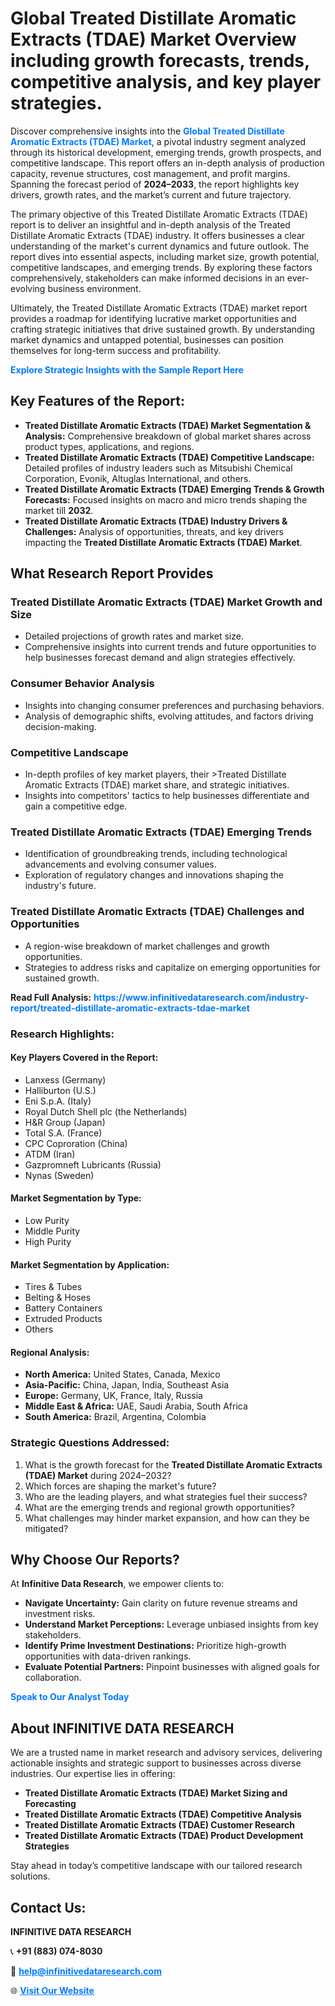 <h1>Global Treated Distillate Aromatic Extracts (TDAE) Market Overview including growth forecasts, trends, competitive analysis, and key player strategies.</h1>
<p>
Discover comprehensive insights into the 
<a href="https://www.infinitivedataresearch.com/industry-report/treated-distillate-aromatic-extracts-tdae-market" rel="dofollow" style="color: #007BFF; text-decoration: none;"><strong>Global Treated Distillate Aromatic Extracts (TDAE) Market</strong></a>, a pivotal industry segment analyzed through its historical development, emerging trends, growth prospects, and competitive landscape. This report offers an in-depth analysis of production capacity, revenue structures, cost management, and profit margins. Spanning the forecast period of <strong>2024–2033</strong>, the report highlights key drivers, growth rates, and the market’s current and future trajectory.
</p>
<p>
The primary objective of this Treated Distillate Aromatic Extracts (TDAE) report is to deliver an insightful and in-depth analysis of the Treated Distillate Aromatic Extracts (TDAE) industry. It offers businesses a clear understanding of the market's current dynamics and future outlook. The report dives into essential aspects, including market size, growth potential, competitive landscapes, and emerging trends. By exploring these factors comprehensively, stakeholders can make informed decisions in an ever-evolving business environment.
</p>
<p>
Ultimately, the Treated Distillate Aromatic Extracts (TDAE) market report provides a roadmap for identifying lucrative market opportunities and crafting strategic initiatives that drive sustained growth. By understanding market dynamics and untapped potential, businesses can position themselves for long-term success and profitability.
</p>
<p>
<a href="https://www.infinitivedataresearch.com/request-sample/reportId=105834" style="color: #007BFF; text-decoration: none;"><strong>Explore Strategic Insights with the Sample Report Here</strong></a>
</p>

<h2>Key Features of the Report:</h2>
<ul>
<li><strong>Treated Distillate Aromatic Extracts (TDAE) Market Segmentation & Analysis:</strong> Comprehensive breakdown of global market shares across product types, applications, and regions.</li>
<li><strong>Treated Distillate Aromatic Extracts (TDAE) Competitive Landscape:</strong> Detailed profiles of industry leaders such as Mitsubishi Chemical Corporation, Evonik, Altuglas International, and others.</li>
<li><strong>Treated Distillate Aromatic Extracts (TDAE) Emerging Trends & Growth Forecasts:</strong> Focused insights on macro and micro trends shaping the market till <strong>2032</strong>.</li>
<li><strong>Treated Distillate Aromatic Extracts (TDAE) Industry Drivers & Challenges:</strong> Analysis of opportunities, threats, and key drivers impacting the <strong>Treated Distillate Aromatic Extracts (TDAE) Market</strong>.</li>
</ul>

<h2>What Research Report Provides</h2>
<h3>Treated Distillate Aromatic Extracts (TDAE) Market Growth and Size</h3>
<ul>
<li>Detailed projections of growth rates and market size.</li>
<li>Comprehensive insights into current trends and future opportunities to help businesses forecast demand and align strategies effectively.</li>
</ul>

<h3>Consumer Behavior Analysis</h3>
<ul>
<li>Insights into changing consumer preferences and purchasing behaviors.</li>
<li>Analysis of demographic shifts, evolving attitudes, and factors driving decision-making.</li>
</ul>

<h3>Competitive Landscape</h3>
<ul>
<li>In-depth profiles of key market players, their >Treated Distillate Aromatic Extracts (TDAE) market share, and strategic initiatives.</li>
<li>Insights into competitors' tactics to help businesses differentiate and gain a competitive edge.</li>
</ul>

<h3>Treated Distillate Aromatic Extracts (TDAE) Emerging Trends</h3>
<ul>
<li>Identification of groundbreaking trends, including technological advancements and evolving consumer values.</li>
<li>Exploration of regulatory changes and innovations shaping the industry's future.</li>
</ul>

<h3>Treated Distillate Aromatic Extracts (TDAE) Challenges and Opportunities</h3>
<ul>
<li>A region-wise breakdown of market challenges and growth opportunities.</li>
<li>Strategies to address risks and capitalize on emerging opportunities for sustained growth.</li>
</ul>
<p><strong>Read Full Analysis:</strong> <a href="https://www.infinitivedataresearch.com/industry-report/treated-distillate-aromatic-extracts-tdae-market" rel="dofollow" style="color: #007BFF; text-decoration: none;"><strong>https://www.infinitivedataresearch.com/industry-report/treated-distillate-aromatic-extracts-tdae-market</strong></a></p>
<h3>Research Highlights:</h3>
<h4>Key Players Covered in the Report:</h4>
<ul><li>Lanxess (Germany)</li><li>Halliburton (U.S.)</li><li>Eni S.p.A. (Italy)</li><li>Royal Dutch Shell plc (the Netherlands)</li><li>H&amp;R Group (Japan)</li><li>Total S.A. (France)</li><li>CPC Coproration (China)</li><li>ATDM (Iran)</li><li>Gazpromneft Lubricants (Russia)</li><li>Nynas (Sweden)</li></ul>
<h4>Market Segmentation by Type:</h4>
<ul><li>Low Purity</li><li>Middle Purity</li><li>High Purity</li></ul>
<h4>Market Segmentation by Application:</h4>
<ul><li>Tires &amp; Tubes</li><li>Belting &amp; Hoses</li><li>Battery Containers</li><li>Extruded Products</li><li>Others</li></ul>

<h4>Regional Analysis:</h4>
<ul>
<li><strong>North America:</strong> United States, Canada, Mexico</li>
<li><strong>Asia-Pacific:</strong> China, Japan, India, Southeast Asia</li>
<li><strong>Europe:</strong> Germany, UK, France, Italy, Russia</li>
<li><strong>Middle East & Africa:</strong> UAE, Saudi Arabia, South Africa</li>
<li><strong>South America:</strong> Brazil, Argentina, Colombia</li>
</ul>

<h3>Strategic Questions Addressed:</h3>
<ol>
<li>What is the growth forecast for the <strong>Treated Distillate Aromatic Extracts (TDAE) Market</strong> during 2024–2032?</li>
<li>Which forces are shaping the market's future?</li>
<li>Who are the leading players, and what strategies fuel their success?</li>
<li>What are the emerging trends and regional growth opportunities?</li>
<li>What challenges may hinder market expansion, and how can they be mitigated?</li>
</ol>

<h2>Why Choose Our Reports?</h2>
<p>At <strong>Infinitive Data Research</strong>, we empower clients to:</p>
<ul>
<li><strong>Navigate Uncertainty:</strong> Gain clarity on future revenue streams and investment risks.</li>
<li><strong>Understand Market Perceptions:</strong> Leverage unbiased insights from key stakeholders.</li>
<li><strong>Identify Prime Investment Destinations:</strong> Prioritize high-growth opportunities with data-driven rankings.</li>
<li><strong>Evaluate Potential Partners:</strong> Pinpoint businesses with aligned goals for collaboration.</li>
</ul>
<p><a href="https://www.infinitivedataresearch.com/industry-report/treated-distillate-aromatic-extracts-tdae-market" rel="dofollow" style="color: #007BFF; text-decoration: none;"><strong>Speak to Our Analyst Today</strong></a></p>

<h2>About INFINITIVE DATA RESEARCH</h2>
<p>We are a trusted name in market research and advisory services, delivering actionable insights and strategic support to businesses across diverse industries. Our expertise lies in offering:</p>
<ul>
<li><strong>Treated Distillate Aromatic Extracts (TDAE) Market Sizing and Forecasting</strong></li>
<li><strong>Treated Distillate Aromatic Extracts (TDAE) Competitive Analysis</strong></li>
<li><strong>Treated Distillate Aromatic Extracts (TDAE) Customer Research</strong></li>
<li><strong>Treated Distillate Aromatic Extracts (TDAE) Product Development Strategies</strong></li>
</ul>
<p>Stay ahead in today’s competitive landscape with our tailored research solutions.</p>

<h2>Contact Us:</h2>
<p><strong>INFINITIVE DATA RESEARCH</strong></p>
<p>📞 <strong>+91 (883) 074-8030</strong></p>
<p>📧 <strong><a href="mailto:help@infinitivedataresearch.com" style="color: #007BFF;">help@infinitivedataresearch.com</a></strong></p>
<p>🌐 <strong><a href="https://www.infinitivedataresearch.com" rel="dofollow" style="color: #007BFF;">Visit Our Website</a></strong></p>
